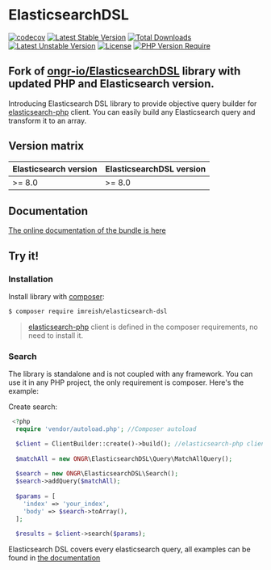 # ElasticsearchDSL

[![codecov](https://codecov.io/github/bistrosk/elasticsearch-dsl/branch/master/graph/badge.svg?token=CPGXKV2LN4)](https://codecov.io/github/bistrosk/elasticsearch-dsl)
[![Latest Stable Version](http://poser.pugx.org/bistrosk/elasticsearch-dsl/v)](https://packagist.org/packages/bistrosk/elasticsearch-dsl) [![Total Downloads](http://poser.pugx.org/bistrosk/elasticsearch-dsl/downloads)](https://packagist.org/packages/bistrosk/elasticsearch-dsl) [![Latest Unstable Version](http://poser.pugx.org/bistrosk/elasticsearch-dsl/v/unstable)](https://packagist.org/packages/bistrosk/elasticsearch-dsl) [![License](http://poser.pugx.org/bistrosk/elasticsearch-dsl/license)](https://packagist.org/packages/bistrosk/elasticsearch-dsl) [![PHP Version Require](http://poser.pugx.org/bistrosk/elasticsearch-dsl/require/php)](https://packagist.org/packages/bistrosk/elasticsearch-dsl)

## Fork of [ongr-io/ElasticsearchDSL](https://github.com/ongr-io/ElasticsearchDSL) library with updated PHP and Elasticsearch version.

Introducing Elasticsearch DSL library to provide objective query builder for [elasticsearch-php](https://github.com/elastic/elasticsearch-php) client. You can easily build any Elasticsearch query and transform it to an array.

## Version matrix

| Elasticsearch version | ElasticsearchDSL version |
|-----------------------|--------------------------|
| >= 8.0                | >= 8.0                   |

## Documentation

[The online documentation of the bundle is here](docs/index.md)

## Try it!

### Installation

Install library with [composer](https://getcomposer.org):

```bash
$ composer require imreish/elasticsearch-dsl
```

> [elasticsearch-php](https://github.com/elastic/elasticsearch-php) client is defined in the composer requirements, no need to install it.

### Search

The library is standalone and is not coupled with any framework. You can use it in any PHP project, the only
requirement is composer.  Here's the example:

Create search:

```php
 <?php
  require 'vendor/autoload.php'; //Composer autoload

  $client = ClientBuilder::create()->build(); //elasticsearch-php client
  
  $matchAll = new ONGR\ElasticsearchDSL\Query\MatchAllQuery();
  
  $search = new ONGR\ElasticsearchDSL\Search();
  $search->addQuery($matchAll);
  
  $params = [
    'index' => 'your_index',
    'body' => $search->toArray(),
  ];
  
  $results = $client->search($params);
```

Elasticsearch DSL covers every elasticsearch query, all examples can be found in [the documentation](docs/index.md)
